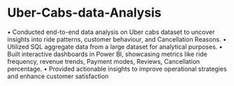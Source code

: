 # Uber-Cabs-data-Analysis
•	Conducted end-to-end data analysis on Uber cabs dataset to uncover insights into ride patterns, customer behaviour, and Cancellation Reasons.
•	Utilized SQL aggregate data from a large dataset for analytical purposes.
•	Built interactive dashboards in Power BI, showcasing metrics like ride frequency, revenue trends, Payment modes, Reviews, Cancellation percentage.
•	Provided actionable insights to improve operational strategies and enhance customer satisfaction
